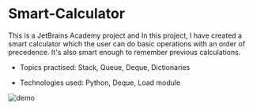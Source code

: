 # Smart-Calculator

This is a JetBrains Academy project and In this project, I have created a smart calculator which the user can do basic operations with an order of precedence. It's also smart enough to remember previous calculations.

- Topics practised: Stack, Queue, Deque, Dictionaries

- Technologies used: Python, Deque, Load module

![demo](smartCalcDemo.gif)
